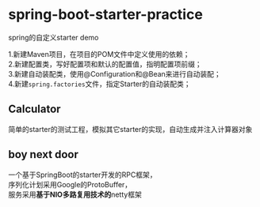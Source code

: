 # spring-boot-starter-practice
spring的自定义starter demo

1.新建Maven项目，在项目的POM文件中定义使用的依赖；  
2.新建配置类，写好配置项和默认的配置值，指明配置项前缀；  
3.新建自动装配类，使用@Configuration和@Bean来进行自动装配；  
4.新建`spring.factories`文件，指定Starter的自动装配类；  

## Calculator
简单的starter的测试工程，模拟其它starter的实现，自动生成并注入计算器对象

## boy next door
一个基于SpringBoot的starter开发的RPC框架，  
序列化计划采用Google的ProtoBuffer，  
服务采用**基于NIO多路复用技术的**netty框架